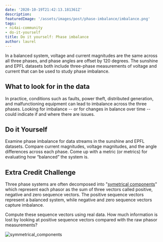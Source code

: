 ```yaml
---
date: '2020-10-19T21:42:13.181361Z'
description: 
featuredImage: '/assets/images/post/phase-imbalance/imbalance.png'
tags:
- ni4ai-community
- do-it-yourself
title: Do it yourself: Phase imbalance
author: laurel
---
```


In a balanced system, voltage and current magnitudes are the same across all three phases, and phase angles are offset by 120 degrees. The sunshine and EPFL datasets both include three-phase measurements of voltage and current that can be used to study phase imbalance.

## What to look for in the data
In practice, conditions such as faults, power theft, distributed generation, and malfunctioning equipment can lead to imbalance across the three phases. Looking for imbalance -- or for changes in balance over time -- could indicate if and where there are issues.

## Do it Yourself
Examine phase imbalance for data streams in the sunshine and EPFL datasets. Compare current magnitudes, voltage magnitudes, and the angle differences across each phase. Come up with a metric (or metrics) for evaluating how “balanced” the system is.

## Extra Credit Challenge
Three phase systems are often decomposed into "[symetrical components](https://en.wikipedia.org/wiki/Symmetrical_components)" which represent each phasor as the sum of three vectors called positive, negative and zero sequence vectors. The positive sequence vectors represent a balanced system, while negative and zero sequence vectors capture imbalance.

Compute these sequence vectors using real data. How much information is lost by looking at positive sequence vectors compared with the raw phasor measurements?

![symmetrical_components](/assets/images/post/phase-imbalance/symmetrical_components.jpg)
